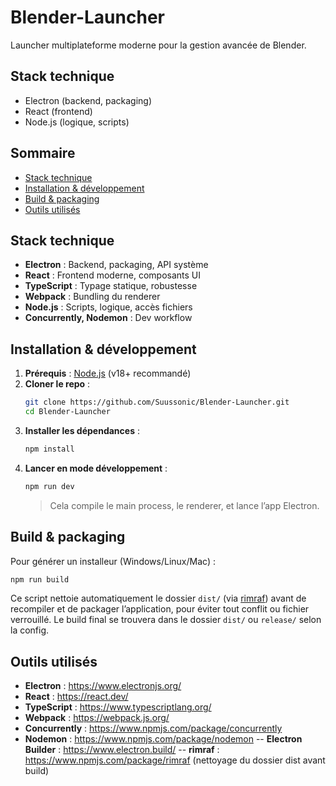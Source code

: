 # Blender-Launcher

Launcher multiplateforme moderne pour la gestion avancée de Blender.

## Stack technique
- Electron (backend, packaging)
- React (frontend)
- Node.js (logique, scripts)

## Sommaire
- [Stack technique](#stack-technique)
- [Installation & développement](#installation--développement)
- [Build & packaging](#build--packaging)
- [Outils utilisés](#outils-utilisés)

## Stack technique
- **Electron** : Backend, packaging, API système
- **React** : Frontend moderne, composants UI
- **TypeScript** : Typage statique, robustesse
- **Webpack** : Bundling du renderer
- **Node.js** : Scripts, logique, accès fichiers
- **Concurrently, Nodemon** : Dev workflow

## Installation & développement

1. **Prérequis** : [Node.js](https://nodejs.org/) (v18+ recommandé)
2. **Cloner le repo** :
	```bash
	git clone https://github.com/Suussonic/Blender-Launcher.git
	cd Blender-Launcher
	```
3. **Installer les dépendances** :
	```bash
	npm install
	```
4. **Lancer en mode développement** :
	```bash
	npm run dev
	```
	> Cela compile le main process, le renderer, et lance l’app Electron.

## Build & packaging

Pour générer un installeur (Windows/Linux/Mac) :
```bash
npm run build
```
Ce script nettoie automatiquement le dossier `dist/` (via [rimraf](https://www.npmjs.com/package/rimraf)) avant de recompiler et de packager l’application, pour éviter tout conflit ou fichier verrouillé.
Le build final se trouvera dans le dossier `dist/` ou `release/` selon la config.

## Outils utilisés

- **Electron** : https://www.electronjs.org/
- **React** : https://react.dev/
- **TypeScript** : https://www.typescriptlang.org/
- **Webpack** : https://webpack.js.org/
- **Concurrently** : https://www.npmjs.com/package/concurrently
- **Nodemon** : https://www.npmjs.com/package/nodemon
-- **Electron Builder** : https://www.electron.build/
-- **rimraf** : https://www.npmjs.com/package/rimraf (nettoyage du dossier dist avant build)
